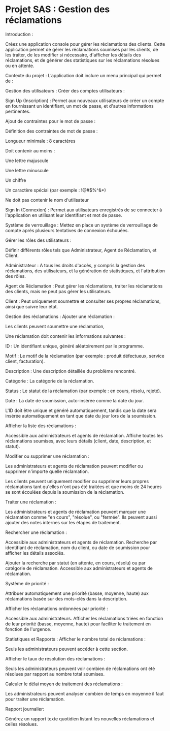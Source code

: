 # Projet SAS : Gestion des réclamations
Introduction :

Créez une application console pour gérer les réclamations des clients. Cette application permet de gérer les réclamations soumises par les clients, de les traiter, de les modifier si nécessaire, d'afficher les détails des réclamations, et de générer des statistiques sur les réclamations résolues ou en attente.

Contexte du projet :
L’application doit inclure un menu principal qui permet de :

Gestion des utilisateurs :
Créer des comptes utilisateurs :

Sign Up (Inscription) : Permet aux nouveaux utilisateurs de créer un compte en fournissant un identifiant, un mot de passe, et d'autres informations pertinentes.

Ajout de contraintes pour le mot de passe :

Définition des contraintes de mot de passe :

Longueur minimale : 8 caractères

Doit contenir au moins :

Une lettre majuscule

Une lettre minuscule

Un chiffre

Un caractère spécial (par exemple : !@#$%^&*)

Ne doit pas contenir le nom d'utilisateur

Sign In (Connexion) : Permet aux utilisateurs enregistrés de se connecter à l'application en utilisant leur identifiant et mot de passe.

Système de verrouillage : Mettez en place un système de verrouillage de compte après plusieurs tentatives de connexion échouées.

Gérer les rôles des utilisateurs :

Définir différents rôles tels que Administrateur, Agent de Réclamation, et Client.

Administrateur : A tous les droits d'accès, y compris la gestion des réclamations, des utilisateurs, et la génération de statistiques, et l'attribution des rôles.

Agent de Réclamation : Peut gérer les réclamations, traiter les réclamations des clients, mais ne peut pas gérer les utilisateurs.

Client : Peut uniquement soumettre et consulter ses propres réclamations, ainsi que suivre leur état.

Gestion des réclamations :
Ajouter une réclamation :

Les clients peuvent soumettre une réclamation,

Une réclamation doit contenir les informations suivantes :

ID : Un identifiant unique, généré aléatoirement par le programme.

Motif : Le motif de la réclamation (par exemple : produit défectueux, service client, facturation).

Description : Une description détaillée du problème rencontré.

Catégorie : La catégorie de la réclamation.

Status : Le statut de la réclamation (par exemple : en cours, résolu, rejeté).

Date : La date de soumission, auto-insérée comme la date du jour.

L'ID doit être unique et généré automatiquement, tandis que la date sera insérée automatiquement en tant que date du jour lors de la soumission.

Afficher la liste des réclamations :

Accessible aux administrateurs et agents de réclamation. Affiche toutes les réclamations soumises, avec leurs détails (client, date, description, et statut).

Modifier ou supprimer une réclamation :

Les administrateurs et agents de réclamation peuvent modifier ou supprimer n'importe quelle réclamation.

Les clients peuvent uniquement modifier ou supprimer leurs propres réclamations tant qu'elles n'ont pas été traitées et que moins de 24 heures se sont écoulées depuis la soumission de la réclamation.

Traiter une réclamation :

Les administrateurs et agents de réclamation peuvent marquer une réclamation comme "en cours", "résolue", ou "fermée". Ils peuvent aussi ajouter des notes internes sur les étapes de traitement.

Rechercher une réclamation :

Accessible aux administrateurs et agents de réclamation. Recherche par identifiant de réclamation, nom du client, ou date de soumission pour afficher les détails associés.

Ajouter la recherche par statut (en attente, en cours, résolu) ou par catégorie de réclamation. Accessible aux administrateurs et agents de réclamation.

Système de priorité :

Attribuer automatiquement une priorité (basse, moyenne, haute) aux réclamations basée sur des mots-clés dans la description.

Afficher les réclamations ordonnées par priorité :

Accessible aux administrateurs. Afficher les réclamations triées en fonction de leur priorité (basse, moyenne, haute) pour faciliter le traitement en fonction de l'urgence.

Statistiques et Rapports :
Afficher le nombre total de réclamations :

Seuls les administrateurs peuvent accéder à cette section.

Afficher le taux de résolution des réclamations :

Seuls les administrateurs peuvent voir combien de réclamations ont été résolues par rapport au nombre total soumises.

Calculer le délai moyen de traitement des réclamations :

Les administrateurs peuvent analyser combien de temps en moyenne il faut pour traiter une réclamation.

Rapport journalier:

Générez un rapport texte quotidien listant les nouvelles réclamations et celles résolues.

